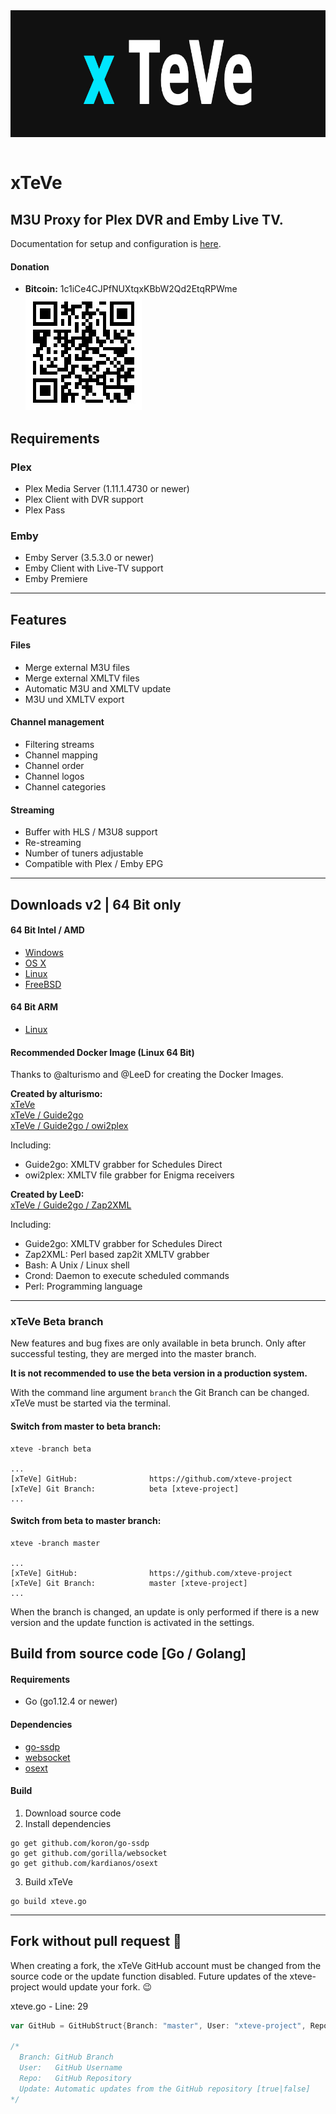 <div align="center" style="background-color: #111; padding: 100;">
    <a href="https://github.com/xteve-project/xTeVe"><img width="880" height="200" src="html/img/logo_b_880x200.jpg" alt="xTeVe" /></a>
</div>
<br>

# xTeVe
## M3U Proxy for Plex DVR and Emby Live TV.  

Documentation for setup and configuration is [here](https://github.com/xteve-project/xTeVe-Documentation/blob/master/en/configuration.md).

#### Donation
* **Bitcoin:** 1c1iCe4CJPfNUXtqxKBbW2Qd2EtqRPWme  
![Bitcoin](html/img/BC-QR.jpg "Bitcoin - xTeVe")

## Requirements
### Plex
* Plex Media Server (1.11.1.4730 or newer)
* Plex Client with DVR support
* Plex Pass

### Emby
* Emby Server (3.5.3.0 or newer)
* Emby Client with Live-TV support
* Emby Premiere

--- 

## Features

#### Files
* Merge external M3U files
* Merge external XMLTV files
* Automatic M3U and XMLTV update
* M3U und XMLTV export

#### Channel management
* Filtering streams
* Channel mapping
* Channel order
* Channel logos
* Channel categories

#### Streaming
* Buffer with HLS / M3U8 support
* Re-streaming
* Number of tuners adjustable
* Compatible with Plex / Emby EPG

---

## Downloads v2 | 64 Bit only
#### 64 Bit Intel / AMD

* [Windows](https://github.com/xteve-project/xTeVe-Downloads/blob/master/xteve_windows_amd64.zip?raw=true)
* [OS X](https://github.com/xteve-project/xTeVe-Downloads/blob/master/xteve_darwin_amd64.zip?raw=true)
* [Linux](https://github.com/xteve-project/xTeVe-Downloads/blob/master/xteve_linux_amd64.zip?raw=true)
* [FreeBSD](https://github.com/xteve-project/xTeVe-Downloads/blob/master/xteve_freebsd_amd64.zip?raw=true)

#### 64 Bit ARM
* [Linux](https://github.com/xteve-project/xTeVe-Downloads/blob/master/xteve_linux_arm64.zip?raw=true)

#### Recommended Docker Image (Linux 64 Bit)
Thanks to @alturismo and @LeeD for creating the Docker Images.

**Created by alturismo:**  
[xTeVe](https://hub.docker.com/r/alturismo/xteve)  
[xTeVe / Guide2go](https://hub.docker.com/r/alturismo/xteve_guide2go)  
[xTeVe / Guide2go / owi2plex](https://hub.docker.com/r/alturismo/xteve_g2g_owi)

Including:  
- Guide2go: XMLTV grabber for Schedules Direct  
- owi2plex: XMLTV file grabber for Enigma receivers

**Created by LeeD:**  
[xTeVe / Guide2go / Zap2XML](https://hub.docker.com/r/dnsforge/xteve)  

Including:  
- Guide2go: XMLTV grabber for Schedules Direct  
- Zap2XML: Perl based zap2it XMLTV grabber  
- Bash: A Unix / Linux shell  
- Crond: Daemon to execute scheduled commands  
- Perl: Programming language   

---

### xTeVe Beta branch
New features and bug fixes are only available in beta brunch. Only after successful testing, they are merged into the master branch.

**It is not recommended to use the beta version in a production system.**  

With the command line argument `branch` the Git Branch can be changed. xTeVe must be started via the terminal.  

#### Switch from master to beta branch:
```
xteve -branch beta

...
[xTeVe] GitHub:                https://github.com/xteve-project
[xTeVe] Git Branch:            beta [xteve-project]
...
```

#### Switch from beta to master branch:
```
xteve -branch master

...
[xTeVe] GitHub:                https://github.com/xteve-project
[xTeVe] Git Branch:            master [xteve-project]
...
```

When the branch is changed, an update is only performed if there is a new version and the update function is activated in the settings.

## Build from source code [Go / Golang]

#### Requirements
* Go (go1.12.4 or newer)

#### Dependencies
* [go-ssdp](https://github.com/koron/go-ssdp)
* [websocket](https://github.com/gorilla/websocket)
* [osext](https://github.com/kardianos/osext)

#### Build
1. Download source code
2. Install dependencies
```
go get github.com/koron/go-ssdp
go get github.com/gorilla/websocket
go get github.com/kardianos/osext
```
3. Build xTeVe
```
go build xteve.go
```

---

## Fork without pull request :mega:
When creating a fork, the xTeVe GitHub account must be changed from the source code or the update function disabled.
Future updates of the xteve-project would update your fork. :wink:

xteve.go - Line: 29
```Go
var GitHub = GitHubStruct{Branch: "master", User: "xteve-project", Repo: "xTeVe-Downloads", Update: true}

/*
  Branch: GitHub Branch
  User:   GitHub Username
  Repo:   GitHub Repository
  Update: Automatic updates from the GitHub repository [true|false]
*/

```


